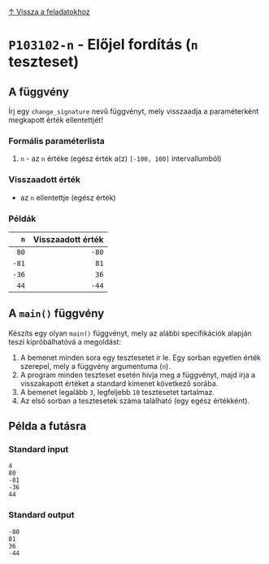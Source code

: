 
[↑ Vissza a feladatokhoz](./README.md)

# `P103102-n` - Előjel fordítás (`n` teszteset)

## A függvény

Írj egy `change_signature` nevű függvényt, mely visszaadja a paraméterként megkapott érték ellentettjét!

### Formális paraméterlista

1. `n` - az `n` értéke (egész érték a(z) `[-100, 100]` intervallumból)

### Visszaadott érték

* az `n` ellentettje (egész érték)

### Példák

| `n` | Visszaadott érték | 
| ---: | --: | 
| `80` | `-80` | 
| `-81` | `81` | 
| `-36` | `36` | 
| `44` | `-44` | 

## A `main()` függvény

Készíts egy olyan `main()` függvényt, mely az alábbi specifikációk alapján teszi kipróbálhatóvá a megoldást:

1. A bemenet minden sora egy tesztesetet ír le. Egy sorban egyetlen érték szerepel, mely a függvény argumentuma (`n`).
1. A program minden teszteset esetén hívja meg a függvényt, majd írja a visszakapott értéket a standard kimenet következő sorába.
1. A bemenet legalább `3`, legfeljebb `10` tesztesetet tartalmaz.
1. Az első sorban a tesztesetek száma található (egy egész értékként).

## Példa a futásra

### Standard input

```
4
80
-81
-36
44
```

### Standard output

```
-80
81
36
-44
```